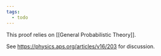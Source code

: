 ```yaml
---
tags:
  - todo
---
```

This proof relies on [[General Probabilistic Theory]].

See https://physics.aps.org/articles/v16/203 for discussion.